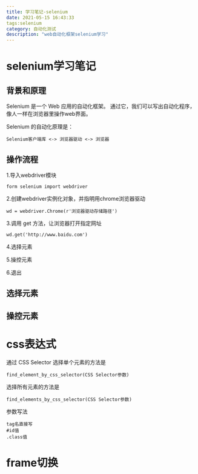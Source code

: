 ```yaml
---
title: 学习笔记-selenium
date: 2021-05-15 16:43:33
tags:selenium
category: 自动化测试
description: "web自动化框架selenium学习"
---
```

# selenium学习笔记
## 背景和原理
Selenium 是一个 Web 应用的自动化框架。
通过它，我们可以写出自动化程序，像人一样在浏览器里操作web界面。
    
Selenium 的自动化原理是：
```
Selenium客户端库 <-> 浏览器驱动 <-> 浏览器
```
    

## 操作流程
1.导入webdriver模块

```
form selenium import webdriver
```
2.创建webdriver实例化对象，并指明用chrome浏览器驱动
```
wd = webdriver.Chrome(r'浏览器驱动存储路径')
```
3.调用 get 方法，让浏览器打开指定网址
```
wd.get('http://www.baidu.com')
```
4.选择元素

5.操控元素

6.退出


## 选择元素




## 操控元素



# css表达式
通过 CSS Selector 选择单个元素的方法是
```
find_element_by_css_selector(CSS Selector参数)
```
选择所有元素的方法是
```
find_elements_by_css_selector(CSS Selector参数)
```
参数写法
```
tag名直接写
#id值
.class值
```
# frame切换




# 